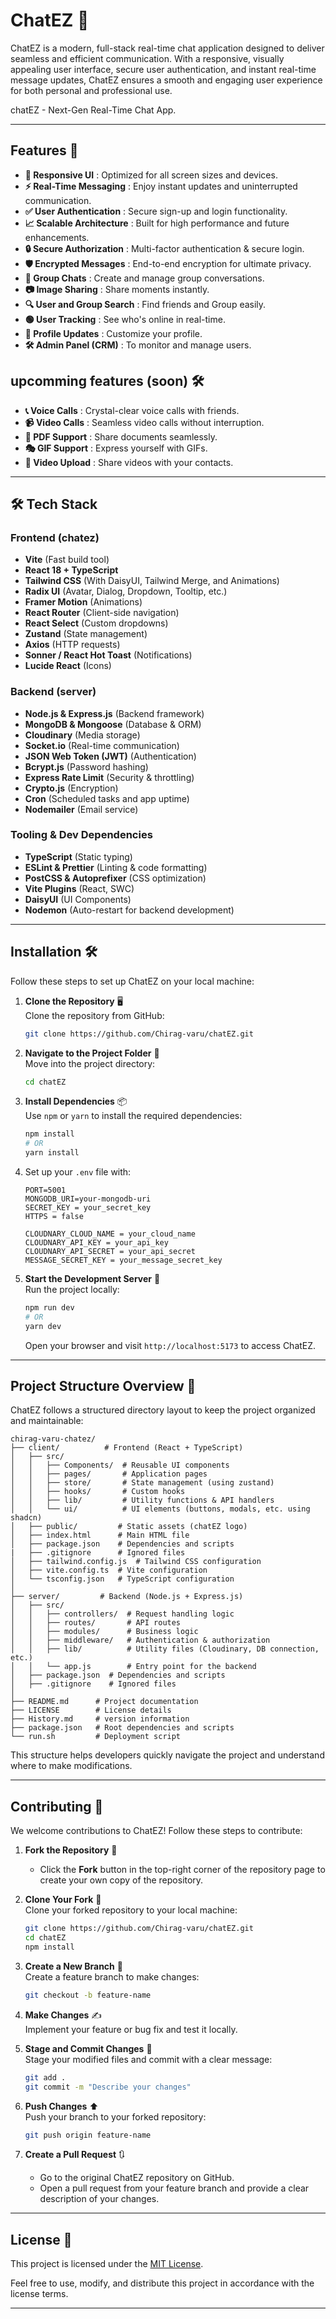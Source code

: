# **ChatEZ** 💬

ChatEZ is a modern, full-stack real-time chat application designed to deliver seamless and efficient communication. With a responsive, visually appealing user interface, secure user authentication, and instant real-time message updates, ChatEZ ensures a smooth and engaging user experience for both personal and professional use.

chatEZ - Next-Gen Real-Time Chat App.

---

## **Features** 🚀

- **📱 Responsive UI** : Optimized for all screen sizes and devices.
- **⚡ Real-Time Messaging** : Enjoy instant updates and uninterrupted communication.
- **✅ User Authentication** : Secure sign-up and login functionality.
- **📈 Scalable Architecture** : Built for high performance and future enhancements.
- **🔒 Secure Authorization** : Multi-factor authentication & secure login.
- **🛡️ Encrypted Messages** : End-to-end encryption for ultimate privacy.
- **👥 Group Chats** : Create and manage group conversations.
- **📷 Image Sharing** : Share moments instantly.
- **🔍 User and Group Search** : Find friends and Group easily.
- **🟢 User Tracking** : See who's online in real-time.
- **👤 Profile Updates** : Customize your profile.
- **🛠️ Admin Panel (CRM)** : To monitor and manage users.

## **upcomming features (soon)** 🛠️

- **📞 Voice Calls** : Crystal-clear voice calls with friends.
- **📹 Video Calls** : Seamless video calls without interruption.
- **📄 PDF Support** : Share documents seamlessly.
- **🎭 GIF Support** : Express yourself with GIFs.
- **🎥 Video Upload** : Share videos with your contacts.

---

## 🛠 Tech Stack  

### **Frontend (chatez)**  
- **Vite** (Fast build tool)  
- **React 18 + TypeScript**  
- **Tailwind CSS** (With DaisyUI, Tailwind Merge, and Animations)  
- **Radix UI** (Avatar, Dialog, Dropdown, Tooltip, etc.)  
- **Framer Motion** (Animations)  
- **React Router** (Client-side navigation)  
- **React Select** (Custom dropdowns)  
- **Zustand** (State management)  
- **Axios** (HTTP requests)  
- **Sonner / React Hot Toast** (Notifications)  
- **Lucide React** (Icons)  

### **Backend (server)**  
- **Node.js & Express.js** (Backend framework)  
- **MongoDB & Mongoose** (Database & ORM)  
- **Cloudinary** (Media storage)  
- **Socket.io** (Real-time communication)  
- **JSON Web Token (JWT)** (Authentication)  
- **Bcrypt.js** (Password hashing)  
- **Express Rate Limit** (Security & throttling)  
- **Crypto.js** (Encryption)  
- **Cron** (Scheduled tasks and app uptime)  
- **Nodemailer** (Email service)  

### **Tooling & Dev Dependencies**  
- **TypeScript** (Static typing)  
- **ESLint & Prettier** (Linting & code formatting)  
- **PostCSS & Autoprefixer** (CSS optimization)  
- **Vite Plugins** (React, SWC)  
- **DaisyUI** (UI Components)  
- **Nodemon** (Auto-restart for backend development)  

---

## **Installation** 🛠️

Follow these steps to set up ChatEZ on your local machine:

1. **Clone the Repository** 🖥️  
   Clone the repository from GitHub:

   ```bash
   git clone https://github.com/Chirag-varu/chatEZ.git
   ```

2. **Navigate to the Project Folder** 📂  
   Move into the project directory:

   ```bash
   cd chatEZ
   ```

3. **Install Dependencies** 📦  
   Use `npm` or `yarn` to install the required dependencies:
   ```bash
   npm install
   # OR
   yarn install
   ```
4. Set up your `.env` file with:

   ```
   PORT=5001
   MONGODB_URI=your-mongodb-uri
   SECRET_KEY = your_secret_key
   HTTPS = false

   CLOUDNARY_CLOUD_NAME = your_cloud_name
   CLOUDNARY_API_KEY = your_api_key
   CLOUDNARY_API_SECRET = your_api_secret
   MESSAGE_SECRET_KEY = your_message_secret_key
   ```

5. **Start the Development Server** 🚀  
   Run the project locally:
   ```bash
   npm run dev
   # OR
   yarn dev
   ```
   Open your browser and visit `http://localhost:5173` to access ChatEZ.

---

## **Project Structure Overview 📂**

ChatEZ follows a structured directory layout to keep the project organized and maintainable:
```
chirag-varu-chatez/
├── client/          # Frontend (React + TypeScript)
│   ├── src/
│   │   ├── Components/  # Reusable UI components
│   │   ├── pages/       # Application pages
│   │   ├── store/       # State management (using zustand)
│   │   ├── hooks/       # Custom hooks
│   │   ├── lib/         # Utility functions & API handlers
│   │   └── ui/          # UI elements (buttons, modals, etc. using shadcn)
│   ├── public/         # Static assets (chatEZ logo)
│   ├── index.html      # Main HTML file
│   ├── package.json    # Dependencies and scripts
|   ├── .gitignore      # Ignored files
│   ├── tailwind.config.js  # Tailwind CSS configuration
│   ├── vite.config.ts  # Vite configuration
│   └── tsconfig.json   # TypeScript configuration
│
├── server/         # Backend (Node.js + Express.js)
│   ├── src/
│   │   ├── controllers/  # Request handling logic
│   │   ├── routes/       # API routes
│   │   ├── modules/      # Business logic
│   │   ├── middleware/   # Authentication & authorization
│   │   ├── lib/          # Utility files (Cloudinary, DB connection, etc.)
│   │   └── app.js        # Entry point for the backend
│   ├── package.json  # Dependencies and scripts
│   ├── .gitignore    # Ignored files
│
├── README.md      # Project documentation
├── LICENSE        # License details
├── History.md     # version information
├── package.json   # Root dependencies and scripts
└── run.sh         # Deployment script
```
This structure helps developers quickly navigate the project and understand where to make modifications.

---

## **Contributing** 🤝

We welcome contributions to ChatEZ! Follow these steps to contribute:

1. **Fork the Repository** 🍴

   - Click the **Fork** button in the top-right corner of the repository page to create your own copy of the repository.

2. **Clone Your Fork** 🔄  
   Clone your forked repository to your local machine:

   ```bash
   git clone https://github.com/Chirag-varu/chatEZ.git
   cd chatEZ
   npm install
   ```

3. **Create a New Branch** 🌱  
   Create a feature branch to make changes:

   ```bash
   git checkout -b feature-name
   ```

4. **Make Changes** ✍️  
   Implement your feature or bug fix and test it locally.

5. **Stage and Commit Changes** 📝  
   Stage your modified files and commit with a clear message:

   ```bash
   git add .
   git commit -m "Describe your changes"
   ```

6. **Push Changes** ⬆️  
   Push your branch to your forked repository:

   ```bash
   git push origin feature-name
   ```

7. **Create a Pull Request** 🔃
   - Go to the original ChatEZ repository on GitHub.
   - Open a pull request from your feature branch and provide a clear description of your changes.

---

## **License** 📜

This project is licensed under the [MIT License](LICENSE).

Feel free to use, modify, and distribute this project in accordance with the license terms.

---
